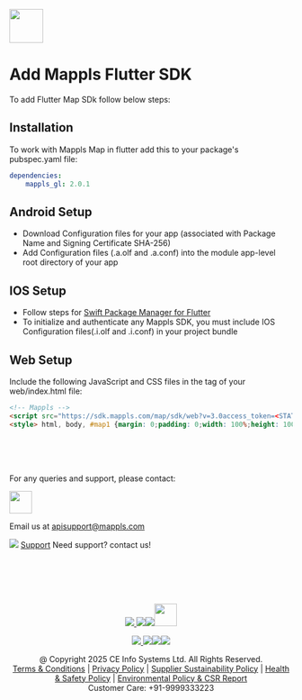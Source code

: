 [<img src="https://about.mappls.com/images/mappls-b-logo.svg" height="60"/> </p>](https://www.mapmyindia.com/api)
# Add Mappls Flutter SDK
To add Flutter Map SDk follow below steps:

## Installation
To work with Mappls Map in flutter add this to your package's pubspec.yaml file:
```yaml
dependencies:
    mappls_gl: 2.0.1
```

## Android Setup
- Download Configuration files for your app (associated with Package Name and Signing Certificate SHA-256)
- Add Configuration files (<appId>.a.olf and <appId>.a.conf) into the module app-level root directory of your app

## IOS Setup
- Follow steps for [Swift Package Manager for Flutter](https://docs.flutter.dev/packages-and-plugins/swift-package-manager/for-app-developers)
- To initialize and authenticate any Mappls SDK, you must include IOS Configuration files(<appId>.i.olf and <appId>.i.conf) in your project bundle

## Web Setup
Include the following JavaScript and CSS files in the <head> tag of your web/index.html file:
```html
<!-- Mappls -->
<script src="https://sdk.mappls.com/map/sdk/web?v=3.0access_token=<STATIC-KEY>"></script>
<style> html, body, #map1 {margin: 0;padding: 0;width: 100%;height: 100%;} </style>
```


<br><br><br>

For any queries and support, please contact: 

[<img src="https://about.mappls.com/images/mappls-logo.svg" height="40"/> </p>](https://about.mappls.com/api/)
Email us at [apisupport@mappls.com](mailto:apisupport@mappls.com)


![](https://www.mapmyindia.com/api/img/icons/support.png)
[Support](https://about.mappls.com/contact/)
Need support? contact us!

<br></br>
<br></br>

[<p align="center"> <img src="https://www.mapmyindia.com/api/img/icons/stack-overflow.png"/> ](https://stackoverflow.com/questions/tagged/mappls-api)[![](https://www.mapmyindia.com/api/img/icons/blog.png)](https://about.mappls.com/blog/)[![](https://www.mapmyindia.com/api/img/icons/gethub.png)](https://github.com/Mappls-api)[<img src="https://mmi-api-team.s3.ap-south-1.amazonaws.com/API-Team/npm-logo.one-third%5B1%5D.png" height="40"/> </p>](https://www.npmjs.com/org/mapmyindia) 



[<p align="center"> <img src="https://www.mapmyindia.com/june-newsletter/icon4.png"/> ](https://www.facebook.com/Mapplsofficial)[![](https://www.mapmyindia.com/june-newsletter/icon2.png)](https://twitter.com/mappls)[![](https://www.mapmyindia.com/newsletter/2017/aug/llinkedin.png)](https://www.linkedin.com/company/mappls/)[![](https://www.mapmyindia.com/june-newsletter/icon3.png)](https://www.youtube.com/channel/UCAWvWsh-dZLLeUU7_J9HiOA)




<div align="center">@ Copyright 2025 CE Info Systems Ltd. All Rights Reserved.</div>

<div align="center"> <a href="https://about.mappls.com/api/terms-&-conditions">Terms & Conditions</a> | <a href="https://about.mappls.com/about/privacy-policy">Privacy Policy</a> | <a href="https://about.mappls.com/pdf/mapmyIndia-sustainability-policy-healt-labour-rules-supplir-sustainability.pdf">Supplier Sustainability Policy</a> | <a href="https://about.mappls.com/pdf/Health-Safety-Management.pdf">Health & Safety Policy</a> | <a href="https://about.mappls.com/pdf/Environment-Sustainability-Policy-CSR-Report.pdf">Environmental Policy & CSR Report</a>

<div align="center">Customer Care: +91-9999333223</div>
